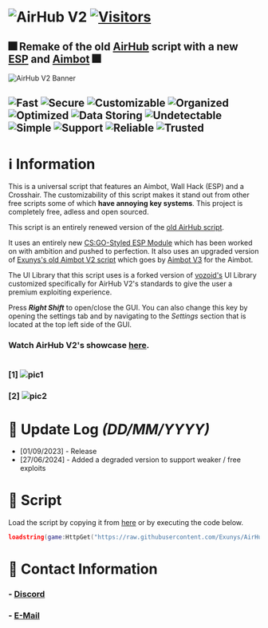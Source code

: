 # ![AirHub V2](https://github.com/Exunys/AirHub-V2/assets/76539058/9d9e3bde-c431-42b1-b014-ed64d284447f) [![Visitors](https://visitor-badge.laobi.icu/badge?page_id=Exunys.AirHub-V2&left_color=black&right_color=purple)](https://www.youtube.com/watch?v=sTnXw89-O0s)
## 🎆 Remake of the old [AirHub](https://github.com/Exunys/AirHub) script with a new [ESP](https://github.com/Exunys/Exunys-ESP) and [Aimbot](https://github.com/Exunys/Aimbot-V3) 🎆
![AirHub V2 Banner](https://github.com/Exunys/AirHub-V2/assets/76539058/b1faa804-64b6-4b57-a968-835d913f2ccf)
##
## ![Fast](https://img.shields.io/badge/Fast-blue) ![Secure](https://img.shields.io/badge/Secure-darkgreen) ![Customizable](https://img.shields.io/badge/Customizable-purple) ![Organized](https://img.shields.io/badge/Organized-red) ![Optimized](https://img.shields.io/badge/Optimized-darkblue) ![Data Storing](https://img.shields.io/badge/Data-Storing-green) ![Undetectable](https://img.shields.io/badge/Undetectable-violet) ![Simple](https://img.shields.io/badge/Simple-yellow) ![Support](https://img.shields.io/badge/Multiplatform-Support-darkred) ![Reliable](https://img.shields.io/badge/Reliable-lightblue) ![Trusted](https://img.shields.io/badge/Trusted-lightgreen)
# ℹ️  Information
This is a universal script that features an Aimbot, Wall Hack (ESP) and a Crosshair. The customizability of this script makes it stand out from other free scripts some of which **have annoying key systems**. This project is completely free, adless and open sourced.

This script is an entirely renewed version of the [old AirHub script](https://github.com/Exunys/AirHub). 

It uses an entirely new [CS:GO-Styled ESP Module](https://github.com/Exunys/Exunys-ESP) which has been worked on with ambition and pushed to perfection. It also uses an upgraded version of [Exunys's old Aimbot V2 script](https://github.com/Exunys/Aimbot-V3) which goes by [Aimbot V3](https://github.com/Exunys/Aimbot-V3) for the Aimbot.

The UI Library that this script uses is a forked version of [vozoid's](https://github.com/vozoid) UI Library customized specifically for AirHub V2's standards to give the user a premium exploiting experience.

Press ***Right Shift*** to open/close the GUI. You can also change this key by opening the settings tab and by navigating to the *Settings* section that is located at the top left side of the GUI.

### Watch AirHub V2's showcase [here](https://www.youtube.com/watch?v=sTnXw89-O0s).

#
### [1] ![pic1](https://github.com/Exunys/AirHub-V2/assets/76539058/bc4f83be-132c-4146-8561-2aea5a712a9b)
### [2] ![pic2](https://github.com/Exunys/AirHub-V2/assets/76539058/bc03fa46-846d-445f-9483-9c91d2ec1b3e)

#
# 📑 Update Log *(DD/MM/YYYY)*
- [01/09/2023] - Release
- [27/06/2024] - Added a degraded version to support weaker / free exploits 

# 📑 Script
Load the script by copying it from [here](https://github.com/Exunys/AirHub-V2/blob/main/src/Main.lua) or by executing the code below.
```lua
loadstring(game:HttpGet("https://raw.githubusercontent.com/Exunys/AirHub-V2/main/src/Main.lua"))()
```
# 📧 Contact Information
### - **[Discord](https://discord.com/users/611111398818316309)**
### - **[E-Mail](mailto:exunys@gang.email)**
